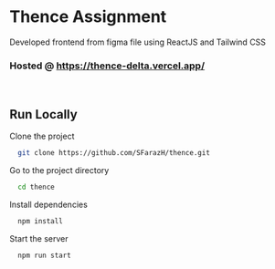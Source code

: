
# Thence Assignment 

Developed frontend from figma file using ReactJS and Tailwind CSS

### Hosted @ https://thence-delta.vercel.app/
<br/>

## Run Locally


Clone the project

```bash
  git clone https://github.com/SFarazH/thence.git
```

Go to the project directory

```bash
  cd thence
```

Install dependencies

```bash
  npm install
```

Start the server

```bash
  npm run start
```

